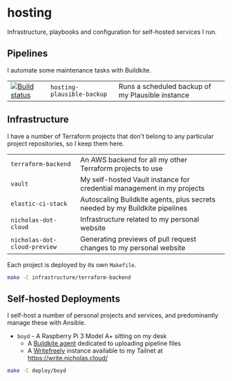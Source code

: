 # hosting

Infrastructure, playbooks and configuration for self-hosted services I run.

## Pipelines

I automate some maintenance tasks with Buildkite.

|                                                                                                                                                                               |                            |                                                  |
| ----------------------------------------------------------------------------------------------------------------------------------------------------------------------------- | -------------------------- | ------------------------------------------------ |
| [![Build status](https://badge.buildkite.com/75b7bae85ee38f73966c32cef60f1251d3a186ef4d63ff7dc0.svg?branch=main)](https://buildkite.com/nchlswhttkr/hosting-plausible-backup) | `hosting-plausible-backup` | Runs a scheduled backup of my Plausible instance |

## Infrastructure

I have a number of Terraform projects that don't belong to any particular project repositories, so I keep them here.

|                              |                                                                             |
| ---------------------------- | --------------------------------------------------------------------------- |
| `terraform-backend`          | An AWS backend for all my other Terraform projects to use                   |
| `vault`                      | My self-hosted Vault instance for credential management in my projects      |
| `elastic-ci-stack`           | Autoscaling Buildkite agents, plus secrets needed by my Buildkite pipelines |
| `nicholas-dot-cloud`         | Infrastructure related to my personal website                               |
| `nicholas-dot-cloud-preview` | Generating previews of pull request changes to my personal website          |

Each project is deployed by its own `Makefile`.

```sh
make -C infrastructure/terraform-backend
```

## Self-hosted Deployments

I self-host a number of personal projects and services, and predominantly manage these with Ansible.

- `boyd` - A Raspberry Pi 3 Model A+ sitting on my desk
  - A [Buildkite agent](https://buildkite.com/) dedicated to uploading pipeline files
  - A [Writefreely](https://writefreely.org/) instance available to my Tailnet at https://write.nicholas.cloud/

```sh
make -C deploy/boyd
```
